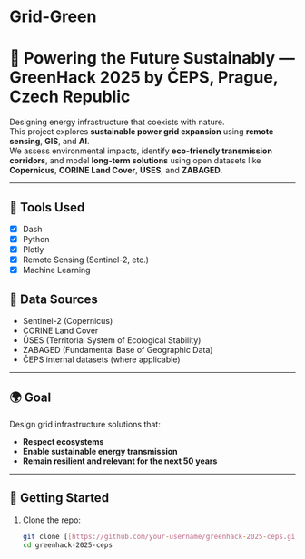 # Grid-Green
# 🌿 Powering the Future Sustainably — GreenHack 2025 by ČEPS, Prague, Czech Republic

Designing energy infrastructure that coexists with nature.  
This project explores **sustainable power grid expansion** using **remote sensing**, **GIS**, and **AI**.  
We assess environmental impacts, identify **eco-friendly transmission corridors**, and model **long-term solutions** using open datasets like **Copernicus**, **CORINE Land Cover**, **ÚSES**, and **ZABAGED**.

---

## 🔧 Tools Used
- [x] Dash  
- [x] Python  
- [x] Plotly  
- [x] Remote Sensing (Sentinel-2, etc.)  
- [x] Machine Learning  

## 📡 Data Sources
- Sentinel-2 (Copernicus)
- CORINE Land Cover
- ÚSES (Territorial System of Ecological Stability)
- ZABAGED (Fundamental Base of Geographic Data)
- ČEPS internal datasets (where applicable)

---

## 🌍 Goal

Design grid infrastructure solutions that:
- **Respect ecosystems**
- **Enable sustainable energy transmission**
- **Remain resilient and relevant for the next 50 years**

---

## 🚀 Getting Started

1. Clone the repo:
   ```bash
   git clone [[https://github.com/your-username/greenhack-2025-ceps.git]
   cd greenhack-2025-ceps

